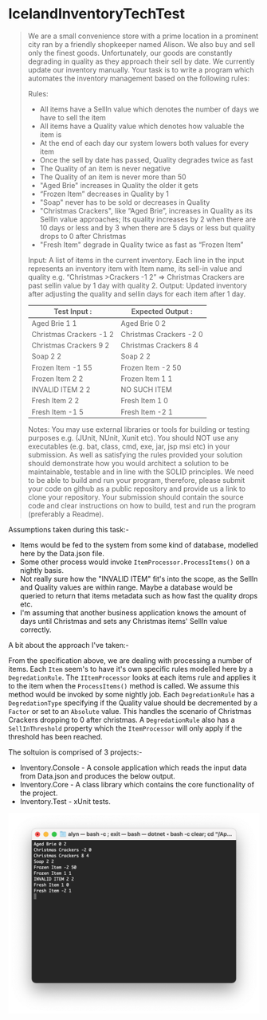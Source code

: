 # IcelandInventoryTechTest

> We are a small convenience store with a prime location in a prominent city ran by a friendly shopkeeper named Alison. We also buy and sell only the finest goods. Unfortunately, our goods are constantly degrading in quality as they approach their sell by date. We currently update our inventory manually.
Your task is to write a program which automates the inventory management based on the following rules:
>
>Rules:
>- All items have a SellIn value which denotes the number of days we have to sell the item
>- All items have a Quality value which denotes how valuable the item is
>- At the end of each day our system lowers both values for every item
>- Once the sell by date has passed, Quality degrades twice as fast
>- The Quality of an item is never negative
>- The Quality of an item is never more than 50
>- "Aged Brie" increases in Quality the older it gets
>- “Frozen Item” decreases in Quality by 1
>- "Soap" never has to be sold or decreases in Quality
>- "Christmas Crackers", like “Aged Brie”, increases in Quality as its SellIn value approaches; Its
>quality increases by 2 when there are 10 days or less and by 3 when there are 5 days or less
>but quality drops to 0 after Christmas
>- "Fresh Item" degrade in Quality twice as fast as “Frozen Item”
>
>Input: A list of items in the current inventory. Each line in the input represents an inventory item with Item name, its sell-in value and quality e.g. “Christmas >Crackers -1 2” => Christmas Crackers are past sellin value by 1 day with quality 2.
>Output: Updated inventory after adjusting the quality and sellin days for each item after 1 day.
>
>|Test Input :|Expected Output :|
>|------------|-----------------|
>|Aged Brie 1 1|Aged Brie 0 2|
>|Christmas Crackers -1 2|Christmas Crackers -2 0|
>|Christmas Crackers 9 2|Christmas Crackers 8 4|
>|Soap 2 2|Soap 2 2|
>|Frozen Item -1 55|Frozen Item -2 50|
>|Frozen Item 2 2|Frozen Item 1 1|
>|INVALID ITEM 2 2|NO SUCH ITEM|
>|Fresh Item 2 2|Fresh Item 1 0|
>|Fresh Item -1 5|Fresh Item -2 1|
>
>Notes:
>You may use external libraries or tools for building or testing purposes e.g. (JUnit, NUnit, Xunit etc).
>You should NOT use any executables (e.g. bat, class, cmd, exe, jar, jsp msi etc) in your submission. As well as satisfying the rules provided your solution should demonstrate how you would architect a solution to be maintainable, testable and in line with the SOLID principles.
>We need to be able to build and run your program, therefore, please submit your code on github as a public repository and provide us a link to clone your repository. Your submission should contain the source code and clear instructions on how to build, test and run the program (preferably a Readme).

Assumptions taken during this task:-

- Items would be fed to the system from some kind of database, modelled here by the Data.json file.
- Some other process would invoke `ItemProcessor.ProcessItems()` on a nightly basis.
- Not really sure how the "INVALID ITEM" fit's into the scope, as the SellIn and Quality values are within range. Maybe a database would be queried to return that items metadata such as how fast the quality drops etc.
- I'm assuming that another business application knows the amount of days until Christmas and sets any Christmas items' SellIn value correctly.

A bit about the approach I've taken:-

From the specification above, we are dealing with processing a number of items. Each `Item` seem's to have it's own specific rules modelled here by a `DegredationRule`. The `IItemProcessor` looks at each items rule and applies it to the item when the `ProcessItems()` method is called. We assume this method would be invoked by some nightly job.
Each `DegredationRule` has a `DegredationType` specifying if the Quality value should be decremented by a `Factor` or set to an `Absolute` value. This handles the scenario of Christmas Crackers dropping to 0 after christmas.
A `DegredationRule` also has a `SellInThreshold` property which the `ItemProcessor` will only apply if the threshold has been reached.

The soltuion is comprised of 3 projects:-
- Inventory.Console - A console application which reads the input data from Data.json and produces the below output.
- Inventory.Core - A class library which contains the core functionality of the project.
- Inventory.Test - xUnit tests.

![Example output](output.png)
